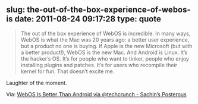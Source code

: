 slug: the-out-of-the-box-experience-of-webos-is
date: 2011-08-24 09:17:28
type: quote
---

> The out of the box experience of WebOS is incredible. In many ways, WebOS is what the Mac was 20 years ago: a better user experience, but a product no one is buying. If Apple is the new Microsoft (but with a better product!), WebOS is the new Mac. And Android is Linux. It’s the hacker’s OS. It’s for people who want to tinker, people who enjoy installing plugins and patches. It’s for users who recompile their kernel for fun. That doesn’t excite me.

Laughter of the moment.

 Via: [WebOS Is Better Than Android via @techcrunch - Sachin’s Posterous](http://sachin.posterous.com/webos-is-better-than-android)
